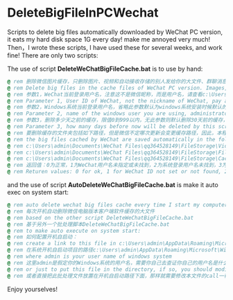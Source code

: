 # DeleteBigFileInPCWechat
Scripts to delete big files automatically downloaded by WeChat PC version, it eats my hard disk space 1G every day! make me annoyed very much!
Then，I wrote these scripts, I have used these for several weeks, and work fine!
There are only two scripts:

The use of script **DeleteWeChatBigFileCache.bat** is to use by hand:
```bat
@ rem 删除微信图片缓存，只删除图片、视频和自动接收存储的别人发给你的大文件、群聊消息中的大文件，不删除文本聊天记录
@ rem Delete big files in the cache files of WeChat PC version. Images, Videos, Files received automatically will be deleted, but history of chat will not be deleted.
@ rem 参数1，WeChat当前登录用户名，注意这不是微信昵称，而是用户名，请查看c:\Users\administrator\Documents\WeChat Files\路径下的你的用户存储文件夹的名称
@ rem Parameter 1, User ID of WeChat, not the nickname of WeChat, pay attention please! You should check folders name under c:\Users\administrator\Documents\WeChat Files\ to find your WeChat user ID.
@ rem 参数2，Windows系统当前登录用户名，省略此参数默认为windows系统安装时候默认的用户名administrator
@ rem Parameter 2, name of the windows user you are using, administrator by default if you neglect it.
@ rem 参数3，删除多少天之前的缓存，限值0到999以内，无此参数则默认删除30天前的缓存，设为0则全部删除
@ rem Parameter 3, how many days before now will be deleted by this script, limit from 0 to 999, 30 by default if neglected, to delete all set par 3 to 0.
@ rem 要删除缓存的文件夹包括如下路径，但是微信不定哪次更新会变更缓存路径，因此，本程序需要不定时的修改更新升级
@ rem the big files cached by WeChat are saved automatically in the following directories, but WeChat will update and change directory structure oftentimes, so, check this script for any updates oftentimes please.
@ rem c:\Users\admin\Documents\WeChat Files\qq364528149\FileStorage\Video\2021-08
@ rem c:\Users\admin\Documents\WeChat Files\qq364528149\FileStorage\File\2021-08
@ rem c:\Users\admin\Documents\WeChat Files\qq364528149\FileStorage\Cache\2021-08
@ rem 返回值：0为正常，1为WeChat用户名未指定或未找到，2为系统登录用户名未找到，3为设置天数为负或者远超过999天
@ rem Returen values: 0 for ok, 1 for WeChat ID not set or not found, 2 for Windows user name not found, 3 for error setting of days number.
```

and the use of script **AutoDeleteWeChatBigFileCache.bat** is make it auto exec on system start:
```bat
@ rem auto delete wechat big files cache every time I start my computer
@ rem 每次开机自动删除微信电脑版本客户端软件缓存的大文件
@ rem based on the other script DeleteWeChatBigFileCache.bat
@ rem 基于另外一个批处理脚本DeleteWeChatBigFileCache.bat
@ rem to make auto execute on system start:
@ rem 如何配置开机自启动：
@ rem create a link to this file in c:\Users\admin\AppData\Roaming\Microsoft\Windows\Start Menu\Programs\Startup
@ rem 在系统开机自启动项目的路径c:\Users\admin\AppData\Roaming\Microsoft\Windows\Start Menu\Programs\Startup下面给本文件创建一个快捷方式
@ rem where admin is your user name of windows system
@ rem 这里admin是假定你的Windows系统的用户名，需要你自己去查证你自己的用户名是什么
@ rem or just to put this file in the directory, if so, you should modify the call line .bat execute file path 
@ rem 或者直接把此批处理文件放置在开机自启动路径下面，那样就需要修改本文件的call一行指定.bat执行文件的路径
```

Enjoy yourselves!
